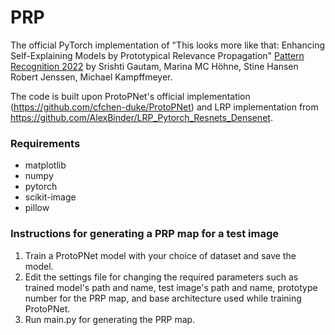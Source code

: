 # PRP

The official PyTorch implementation of "This looks more like that: Enhancing Self-Explaining Models by Prototypical Relevance Propagation" [Pattern Recognition 2022](https://www.sciencedirect.com/science/article/pii/S0031320322006513) by Srishti Gautam,  Marina MC Höhne, Stine Hansen Robert Jenssen, Michael Kampffmeyer.

The code is built upon ProtoPNet's official implementation (https://github.com/cfchen-duke/ProtoPNet) and LRP implementation from https://github.com/AlexBinder/LRP_Pytorch_Resnets_Densenet.

### Requirements
- matplotlib 
- numpy
- pytorch
- scikit-image
- pillow 


### Instructions for generating a PRP map for a test image
1. Train a ProtoPNet model with your choice of dataset and save the model.
2. Edit the settings file for changing the required parameters such as trained model's path and name, test image's path and name, prototype number for the PRP map, and base architecture used while training ProtoPNet.
3. Run main.py for generating the PRP map.
